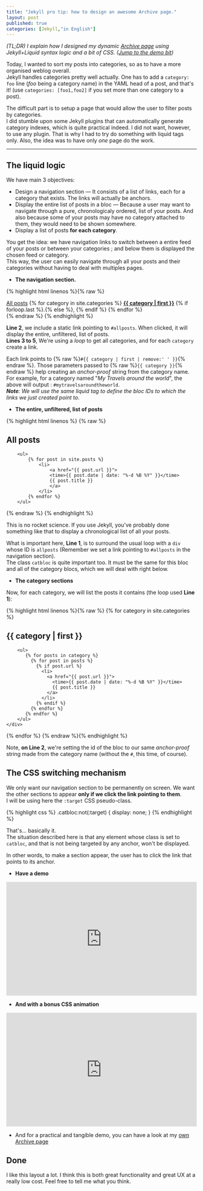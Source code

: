 ```yaml
---
title: "Jekyll pro tip: how to design an awesome Archive page."
layout: post
published: true
categories: [Jekyll,"in English"]
---
```

*(TL;DR) I explain how I designed my dynamic [Archive page](/archive) using Jekyll+Liquid syntax logic and a bit of CSS. ([Jump to the demo bit](#demo))*

Today, I wanted to sort my posts into categories, so as to have a more organised weblog overall.  
Jekyll handles categories pretty well actually. One has to add a `category: foo` line (*foo* being a category name) in the YAML head of a post, and that's it! (use `categories: [foo1,foo2]` if you set more than one category to a post).

The difficult part is to setup a page that would allow the user to filter posts by categories.  
I did stumble upon some Jekyll plugins that can automatically generate category indexes, which is quite practical indeed. I did not want, however, to use any plugin. That is why I had to try do something with liquid tags only. Also, the idea was to have only *one* page do the work.

---

## The liquid logic

We have main 3 objectives:

* Design a navigation section — It consists of a list of links, each for a category that exists. The links will actually be anchors.
* Display the entire list of posts in a bloc — Because a user may want to navigate through a pure, chronologicaly ordered, list of your posts. And also because some of your posts may have no category attached to them, they would need to be shown somewhere.
* Display a list of posts **for each category**.

You get the idea: we have navigation links to switch between a entire feed of your posts or between your categories ; and below them is displayed the chosen feed or category.  
This way, the user can easily navigate through all your posts and their categories without having to deal with multiples pages.

* **The navigation section.**

{% highlight html linenos %}{% raw %}
<nav>
    <a href="#allposts">All posts</a>
    {% for category in site.categories %}
        <a href="#{{ category | first | remove:' ' }}"><strong>{{ category | first }}</strong></a> {% if forloop.last %}.{% else %}, {% endif %}
    {% endfor %}
</nav>
{% endraw %}
{% endhighlight %}

**Line 2**, we include a static link pointing to `#allposts`. When clicked, it will display the entire, unfiltered, list of posts.  
**Lines 3 to 5**, We're using a *loop* to get all categories, and for each `category` create a link.  

Each link points to {% raw %}`#{{ category | first | remove:' ' }}`{% endraw %}. Those parameters passed to {% raw %}`{{ category }}`{% endraw %} help creating an *anchor-proof* string from the category name.  
For example, for a category named "*My Travels around the world*", the above will output : `#mytravelsaroundtheworld`.  
***Note**: We will use the same liquid tag to define the bloc IDs to which the links we just created point to.*

* **The entire, unfiltered, list of posts**

{% highlight html linenos %}
{% raw %}
<div class="catbloc" id="allposts">
    <h2>All posts</h2>
    
        <ul>
            {% for post in site.posts %}
                <li>
                    <a href="{{ post.url }}">
                    <time>{{ post.date | date: "%-d %B %Y" }}</time>
                    {{ post.title }}
                    </a>
                </li>
            {% endfor %}
        </ul>
</div>
{% endraw %}
{% endhighlight %}

This is no rocket science. If you use Jekyll, you've probably done something like that to display a chronological list of all your posts.

What is important here, **Line 1**, is to surround the usual loop with a `div` whose ID is `allposts` (Remember we set a link pointing to `#allposts` in the navigation section).  
The class `catbloc` is quite important too. It must be the same for this bloc and all of the category blocs, which we will deal with right below.

* **The category sections**

Now, for each category, we will list the posts it contains (the loop used **Line 1**):

{% highlight html linenos %}{% raw %}
{% for category in site.categories %}
    <div class="catbloc" id="{{ category | first | remove:' ' }}">
        <h2>{{ category | first }}</h2>
        
        <ul>
           {% for posts in category %}
             {% for post in posts %}
               {% if post.url %}
                 <li>
                   <a href="{{ post.url }}">
                     <time>{{ post.date | date: "%-d %B %Y" }}</time>
                     {{ post.title }}
                   </a>
                 </li>
               {% endif %}
             {% endfor %}
           {% endfor %}
        </ul>
    </div>
{% endfor %}
{% endraw %}{% endhighlight %}

Note, **on Line 2**, we're setting the id of the bloc to our same *anchor-proof* string made from the category name (without the `#`, this time, of course).

## The CSS switching mechanism

We only want our navigation section to be permanently on screen. We want the other sections to appear **only if we click the link pointing to them**.  
I will be using here the `:target` CSS pseudo-class.

{% highlight css %}
.catbloc:not(:target) {
    display: none;
}
{% endhighlight %}

That's… basically it.  
The situation described here is that any element whose class is set to `catbloc`, and that is not being targeted by any anchor, won't be displayed.

In other words, to make a section appear, the user has to click the link that points to its anchor.

* **Have a demo**

<iframe width="100%" height="300" src="http://jsfiddle.net/schoewilliam/trbkq2th/3/embedded/result,html,css/" allowfullscreen="allowfullscreen" frameborder="0"></iframe>

* **And with a bonus CSS animation**

<iframe width="100%" height="300" src="http://jsfiddle.net/schoewilliam/trbkq2th/5/embedded/result,html,css/" allowfullscreen="allowfullscreen" frameborder="0"></iframe>

* And for a practical and tangible demo, you can have a look at my [own Archive page](/archive)

## Done

I like this layout a lot. I think this is both great functionality and great UX at a really low cost.
Feel free to tell me what you think.